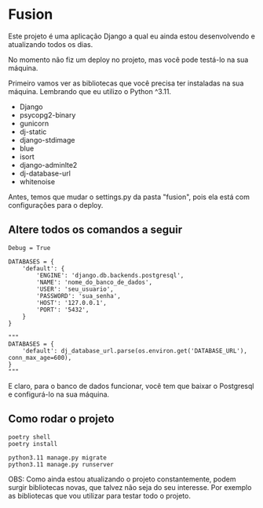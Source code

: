 # Fusion
Este projeto é uma aplicação Django a qual eu ainda estou desenvolvendo e atualizando todos os dias.

No momento não fiz um deploy no projeto, mas você pode testá-lo na sua máquina.

Primeiro vamos ver as bibliotecas que você precisa ter instaladas na sua máquina. Lembrando que eu utilizo o Python ^3.11.

* Django
* psycopg2-binary
* gunicorn
* dj-static
* django-stdimage
* blue
* isort
* django-adminlte2
* dj-database-url
* whitenoise

Antes, temos que mudar o settings.py da pasta "fusion", pois ela está com configurações para o deploy.

## Altere todos os comandos a seguir
```
Debug = True

DATABASES = {
    'default': {
        'ENGINE': 'django.db.backends.postgresql',
        'NAME': 'nome_do_banco_de_dados',
        'USER': 'seu_usuario',
        'PASSWORD': 'sua_senha',
        'HOST': '127.0.0.1',
        'PORT': '5432',
    }
}

"""
DATABASES = {
    'default': dj_database_url.parse(os.environ.get('DATABASE_URL'), conn_max_age=600),
}
"""
```
E claro, para o banco de dados funcionar, você tem que baixar o Postgresql e configurá-lo na sua máquina.

## Como rodar o projeto

```
poetry shell
poetry install

python3.11 manage.py migrate
python3.11 manage.py runserver
```

OBS: Como ainda estou atualizando o projeto constantemente, podem surgir bibliotecas novas, que talvez não seja do seu interesse.
Por exemplo as bibliotecas que vou utilizar para testar todo o projeto.
